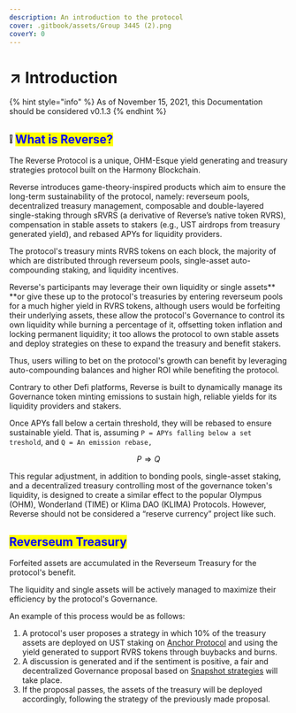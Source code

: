 ```yaml
---
description: An introduction to the protocol
cover: .gitbook/assets/Group 3445 (2).png
coverY: 0
---
```


# ↗ Introduction

{% hint style="info" %}
As of November 15, 2021, this Documentation should be considered v0.1.3
{% endhint %}

## ❕ <mark style="color:blue;">What is Reverse?</mark>

The Reverse Protocol is a unique, OHM-Esque yield generating and treasury strategies protocol built on the Harmony Blockchain.&#x20;

Reverse introduces game-theory-inspired products which aim to ensure the long-term sustainability of the protocol, namely: reverseum pools, decentralized treasury management, composable and double-layered single-staking through sRVRS (a derivative of Reverse’s native token RVRS), compensation in stable assets to stakers (e.g., UST airdrops from treasury generated yield), and rebased APYs for liquidity providers.

The protocol's treasury mints RVRS tokens on each block, the majority of which are distributed through reverseum pools, single-asset auto-compounding staking, and liquidity incentives.&#x20;

Reverse's participants may leverage their own liquidity or single assets** **or give these up to the protocol's treasuries by entering reverseum pools for a much higher yield in RVRS tokens, although users would be forfeiting their underlying assets, these allow the protocol's Governance to control its own liquidity while burning a percentage of it, offsetting token inflation and locking permanent liquidity; it too allows the protocol to own stable assets and deploy strategies on these to expand the treasury and benefit stakers.&#x20;

Thus, users willing to bet on the protocol's growth can benefit by leveraging auto-compounding balances and higher ROI while benefiting the protocol.

Contrary to other Defi platforms, Reverse is built to dynamically manage its Governance token minting emissions to sustain high, reliable yields for its liquidity providers and stakers.&#x20;

Once APYs fall below a certain threshold, they will be rebased to ensure sustainable yield. That is, assuming `P = APYs falling below a set treshold`, and `Q = An emission rebase,`

$$
P ⇒ Q
$$

This regular adjustment, in addition to bonding pools, single-asset staking, and a decentralized treasury controlling most of the governance token's liquidity, is designed to create a similar effect to the popular Olympus (OHM), Wonderland (TIME) or Klima DAO (KLIMA) Protocols. However, Reverse should not be considered a “reserve currency” project like such.

## <mark style="color:blue;">Reverseum Treasury</mark>

Forfeited assets are accumulated in the Reverseum Treasury for the protocol's benefit.&#x20;

The liquidity and single assets will be actively managed to maximize their efficiency by the protocol's Governance.&#x20;

An example of this process would be as follows:

1. A protocol's user proposes a strategy in which 10% of the treasury assets are deployed on UST staking on [Anchor Protocol](https://anchorprotocol.com) and using the yield generated to support RVRS tokens through buybacks and burns.
2. A discussion is generated and if the sentiment is positive, a fair and decentralized Governance proposal based on [Snapshot strategies](https://github.com/snapshot-labs) will take place.
3. If the proposal passes, the assets of the treasury will be deployed accordingly, following the strategy of the previously made proposal.
